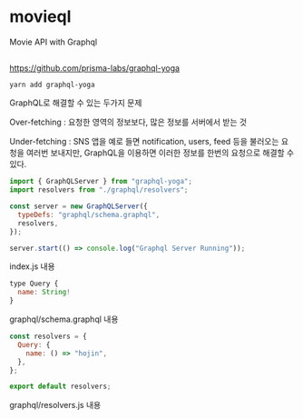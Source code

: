 # movieql

Movie API with Graphql

##

https://github.com/prisma-labs/graphql-yoga

```ssh
yarn add graphql-yoga
```

GraphQL로 해결할 수 있는 두가지 문제

Over-fetching : 요청한 영역의 정보보다, 많은 정보를 서버에서 받는 것

Under-fetching : SNS 앱을 예로 들면 notification, users, feed 등을 불러오는 요청을 여러번 보내지만, GraphQL을 이용하면 이러한 정보를 한번의 요청으로 해결할 수 있다.

```js
import { GraphQLServer } from "graphql-yoga";
import resolvers from "./graphql/resolvers";

const server = new GraphQLServer({
  typeDefs: "graphql/schema.graphql",
  resolvers,
});

server.start(() => console.log("Graphql Server Running"));
```

index.js 내용

```js
type Query {
  name: String!
}
```

graphql/schema.graphql 내용

```js
const resolvers = {
  Query: {
    name: () => "hojin",
  },
};

export default resolvers;
```

graphql/resolvers.js 내용
